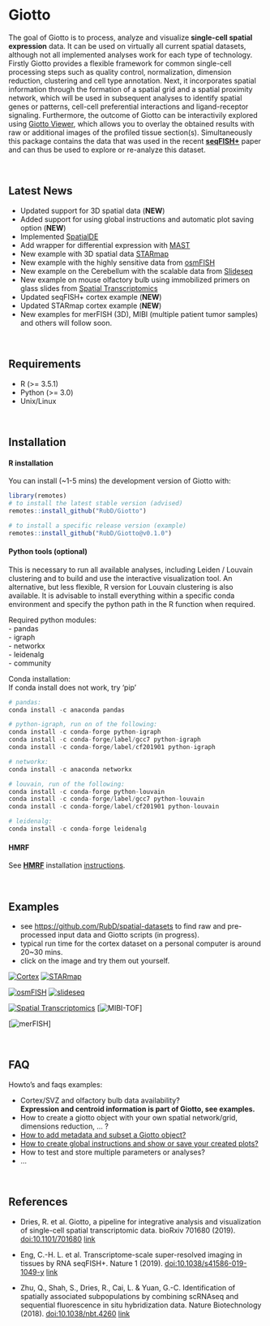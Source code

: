 
<!-- README.md is generated from README.Rmd. Please edit that file -->

# Giotto

<!-- badges: start -->

<!-- badges: end -->

The goal of Giotto is to process, analyze and visualize **single-cell
spatial expression** data. It can be used on virtually all current
spatial datasets, although not all implemented analyses work for each
type of technology. Firstly Giotto provides a flexible framework for
common single-cell processing steps such as quality control,
normalization, dimension reduction, clustering and cell type annotation.
Next, it incorporates spatial information through the formation of a
spatial grid and a spatial proximity network, which will be used in
subsequent analyses to identify spatial genes or patterns, cell-cell
preferential interactions and ligand-receptor signaling. Furthermore,
the outcome of Giotto can be interactivily explored using [Giotto
Viewer](http://spatial.rc.fas.harvard.edu/giotto-viewer/), which allows
you to overlay the obtained results with raw or additional images of the
profiled tissue section(s). Simultaneously this package contains the
data that was used in the recent
[**seqFISH+**](https://www.nature.com/articles/s41586-019-1049-y) paper
and can thus be used to explore or re-analyze this dataset.

 

## Latest News

  - Updated support for 3D spatial data (**NEW**)
  - Added support for using global instructions and automatic plot
    saving option (**NEW**)
  - Implemented [SpatialDE](https://github.com/Teichlab/SpatialDE)
  - Add wrapper for differential expression with
    [MAST](https://github.com/RGLab/MAST)
  - New example with 3D spatial data
    [STARmap](https://science.sciencemag.org/content/361/6400/eaat5691)
  - New example with the highly sensitive data from
    [osmFISH](https://www.nature.com/articles/s41592-018-0175-z)
  - New example on the Cerebellum with the scalable data from
    [Slideseq](https://science.sciencemag.org/content/363/6434/1463)
  - New example on mouse olfactory bulb using immobilized primers on
    glass slides from [Spatial
    Transcriptomics](https://science.sciencemag.org/content/353/6294/78)
  - Updated seqFISH+ cortex example (**NEW**)
  - Updated STARmap cortex example (**NEW**)
  - New examples for merFISH (3D), MIBI (multiple patient tumor samples)
    and others will follow soon.

 

## Requirements

  - R (\>= 3.5.1)
  - Python (\>= 3.0)
  - Unix/Linux

 

## Installation

#### R installation

You can install (\~1-5 mins) the development version of Giotto with:

``` r
library(remotes)
# to install the latest stable version (advised)
remotes::install_github("RubD/Giotto")

# to install a specific release version (example)
remotes::install_github("RubD/Giotto@v0.1.0")
```

#### Python tools (optional)

This is necessary to run all available analyses, including Leiden /
Louvain clustering and to build and use the interactive visualization
tool. An alternative, but less flexible, R version for Louvain
clustering is also available. It is advisable to install everything
within a specific conda environment and specify the python path in the R
function when required.

Required python modules:  
\- pandas  
\- igraph  
\- networkx  
\- leidenalg  
\- community

Conda installation:  
If conda install does not work, try ‘pip’

``` python
# pandas:
conda install -c anaconda pandas

# python-igraph, run on of the following:
conda install -c conda-forge python-igraph
conda install -c conda-forge/label/gcc7 python-igraph
conda install -c conda-forge/label/cf201901 python-igraph 

# networkx:
conda install -c anaconda networkx

# louvain, run of the following:
conda install -c conda-forge python-louvain
conda install -c conda-forge/label/gcc7 python-louvain
conda install -c conda-forge/label/cf201901 python-louvain

# leidenalg:
conda install -c conda-forge leidenalg
```

#### HMRF

See [**HMRF**](http://www.nature.com/articles/nbt.4260) installation
[instructions](http://spatial.rc.fas.harvard.edu/install.html).

 

## Examples

  - see <https://github.com/RubD/spatial-datasets> to find raw and
    pre-processed input data and Giotto scripts (in progress).
  - typical run time for the cortex dataset on a personal computer is
    around 20\~30 mins.  
  - click on the image and try them out yourself.

[![Cortex](./inst/images/cortex_image_summary.png)](./inst/examples/mouse_cortex_svz/seqfish_cortex_Giotto_v0.1.2_update.md)
[![STARmap](./inst/images/starmap_cortex_image_summary.png)](./inst/examples/mouse_starmap_cortex/starmap_cortex_Giotto_v0.1.2_update.md)

[![osmFISH](./inst/images/osmFISH_SS_cortex_image_summary.png)](./inst/examples/mouse_osmFISH_SS_cortex/osmFISH_SS_cortex_Giotto_v0.1.2.md)
[![slideseq](./inst/images/slideseq_cerebellum_image_summary.png)](./inst/examples/mouse_slideseq_cerebellum/slideseq_cerebellum_Giotto_v0.1.2.md)

[![Spatial
Transcriptomics](./inst/images/SpatTx_OB_image_summary.png)](./inst/examples/mouse_SpatTx_OB/mouse_SpatTx_OB_Giotto_v0.1.2.md)
\[![MIBI-TOF](./inst/images/MIBI_tumor_image_summary.png)\]

\[![merFISH](./inst/images/merFISH_hypothalam_image_summary.png)\]

 

## FAQ

Howto’s and faqs examples:

  - Cortex/SVZ and olfactory bulb data availability?  
    **Expression and centroid information is part of Giotto, see
    examples.**
  - How to create a giotto object with your own spatial network/grid,
    dimensions reduction, … ?  
  - [How to add metadata and subset a Giotto
    object?](./inst/faqs/metadata_and_subset/metadata_and_subset_VC.md)
  - [How to create global instructions and show or save your created
    plots?](./inst/faqs/instructions_and_plotting/instructions_and_plotting.md)
  - How to test and store multiple parameters or analyses?
  - …

 

## References

  - Dries, R. et al. Giotto, a pipeline for integrative analysis and
    visualization of single-cell spatial transcriptomic data. bioRxiv
    701680 (2019). <doi:10.1101/701680>
    [link](https://www.biorxiv.org/content/10.1101/701680v1)

  - Eng, C.-H. L. et al. Transcriptome-scale super-resolved imaging in
    tissues by RNA seqFISH+. Nature 1 (2019).
    <doi:10.1038/s41586-019-1049-y>
    [link](https://www.nature.com/articles/s41586-019-1049-y)

  - Zhu, Q., Shah, S., Dries, R., Cai, L. & Yuan, G.-C. Identification
    of spatially associated subpopulations by combining scRNAseq and
    sequential fluorescence in situ hybridization data. Nature
    Biotechnology (2018). <doi:10.1038/nbt.4260>
    [link](https://www.nature.com/articles/nbt.4260)

